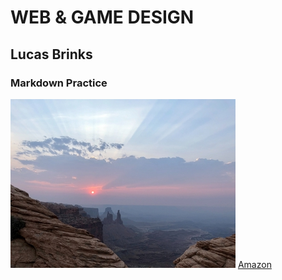 # WEB & GAME DESIGN
## Lucas Brinks
### Markdown Practice
![mexico](new_mexico_sm.jpg)
[Amazon](https://www.amazon.com/)
